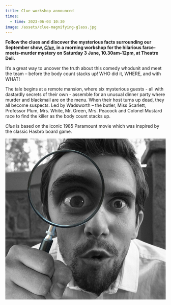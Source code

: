 ```yaml
---
title: Clue workshop announced
times:
  - time: 2023-06-03 10:30
image: /assets/clue-magnifying-glass.jpg
---
```

**Follow the clues and discover the mysterious facts surrounding our September show, *[Clue](https://www.sedos.co.uk/shows/2023-clue)*, in a morning workshop for the hilarious farce-meets-murder mystery on Saturday 3 June, 10.30am-12pm, at Theatre Deli.** 

It’s a great way to uncover the truth about this comedy whodunit and meet the team – before the body count stacks up! WHO did it, WHERE, and with WHAT!

The tale begins at a remote mansion, where six mysterious guests - all with dastardly secrets of their own - assemble for an unusual dinner party where murder and blackmail are on the menu. When their host turns up dead, they all become suspects. Led by Wadsworth – the butler, Miss Scarlett, Professor Plum, Mrs. White, Mr. Green, Mrs. Peacock and Colonel Mustard race to find the killer as the body count stacks up.

*Clue* is based on the iconic 1985 Paramount movie which was inspired by the classic Hasbro board game.

![](/assets/clue-magnifying-glass.jpg)